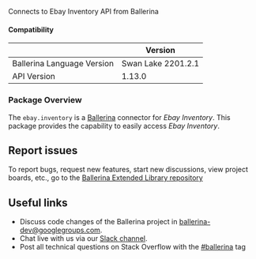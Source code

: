 Connects to Ebay Inventory API from Ballerina

#### Compatibility
|                               | Version         |
|-------------------------------|-----------------|
| Ballerina Language Version    | Swan Lake 2201.2.1|
| API Version                   | 1.13.0          |

### Package Overview
The `ebay.inventory` is a [Ballerina](https://ballerina.io/) connector for *Ebay Inventory*.
This package provides the capability to easily access *Ebay Inventory*.
## Report issues
To report bugs, request new features, start new discussions, view project boards, etc., go to the [Ballerina Extended Library repository](https://github.com/ballerina-platform/ballerina-extended-library)

## Useful links
- Discuss code changes of the Ballerina project in [ballerina-dev@googlegroups.com](mailto:ballerina-dev@googlegroups.com).
- Chat live with us via our [Slack channel](https://ballerina.io/community/slack/).
- Post all technical questions on Stack Overflow with the [#ballerina](https://stackoverflow.com/questions/tagged/ballerina) tag
